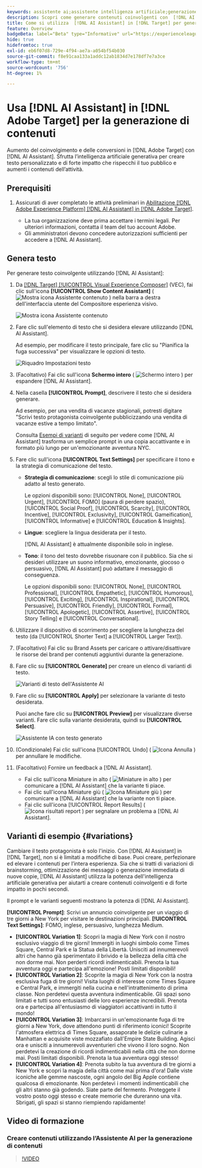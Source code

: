 ```yaml
---
keywords: assistente ai;assistente intelligenza artificiale;generazione contenuti;acceleratore contenuti;generazione contenuti;generare contenuti
description: Scopri come generare contenuti coinvolgenti con  [!DNL AI Assistant].
title: Come si utilizza  [!DNL AI Assistant] in [!DNL Target] per generare contenuti coinvolgenti?
feature: Overview
badgeBeta: label="Beta" type="Informative" url="https://experienceleague.adobe.com/docs/target/using/introduction/intro.html?lang=it#beta newtab=true" tooltip="Cosa sono le funzioni beta in [!DNL Adobe Target]."
hide: true
hidefromtoc: true
exl-id: eb6f07d8-729e-4f94-ae7a-a054bf54b030
source-git-commit: f8e91caa133a1addc12ab1834d7e178df7e7a3ce
workflow-type: tm+mt
source-wordcount: '756'
ht-degree: 1%

---
```


# Usa [!DNL AI Assistant] in [!DNL Adobe Target] per la generazione di contenuti

Aumento del coinvolgimento e delle conversioni in [!DNL Adobe Target] con [!DNL AI Assistant]. Sfrutta l’intelligenza artificiale generativa per creare testo personalizzato e di forte impatto che rispecchi il tuo pubblico e aumenti i contenuti dell’attività.

## Prerequisiti

1. Assicurati di aver completato le attività preliminari in [Abilitazione [!DNL Adobe Experience Platform] [!DNL AI Assistant] in [!DNL Adobe Target]](/help/main/c-intro/enabling-ai-assistant.md).

   * La tua organizzazione deve prima accettare i termini legali. Per ulteriori informazioni, contatta il team del tuo account Adobe.
   * Gli amministratori devono concedere autorizzazioni sufficienti per accedere a [!DNL AI Assistant].

## Genera testo

Per generare testo coinvolgente utilizzando [!DNL AI Assistant]:

1. Da [[!DNL Target] [!UICONTROL Visual Experience Composer]](/help/main/c-experiences/c-visual-experience-composer/viztarget-options.md) (VEC), fai clic sull&#39;icona **[!UICONTROL Show Content Assistant]** ( ![Mostra icona Assistente contenuto](/help/main/assets/icons/MagicWand.svg) ) nella barra a destra dell&#39;interfaccia utente del Compositore esperienza visivo.

   ![Mostra icona Assistente contenuto](/help/main/c-intro/assets/ai-assistant-conntet-generation-icon.png)

1. Fare clic sull&#39;elemento di testo che si desidera elevare utilizzando [!DNL AI Assistant].

   Ad esempio, per modificare il testo principale, fare clic su &quot;Pianifica la fuga successiva&quot; per visualizzare le opzioni di testo.

   ![Riquadro Impostazioni testo](/help/main/c-intro/assets/ai-text-settings.png)

1. (Facoltativo) Fai clic sull&#39;icona **Schermo intero** ( ![Schermo intero](/help/main/assets/icons/FullScreen.svg) ) per espandere [!DNL AI Assistant].

1. Nella casella **[!UICONTROL Prompt]**, descrivere il testo che si desidera generare.

   Ad esempio, per una vendita di vacanze stagionali, potresti digitare &quot;Scrivi testo protagonista coinvolgente pubblicizzando una vendita di vacanze estive a tempo limitato&quot;.

   Consulta [Esempi di varianti](#variations) di seguito per vedere come [!DNL AI Assistant] trasforma un semplice prompt in una copia accattivante e in formato più lungo per un&#39;emozionante avventura NYC.

1. Fare clic sull&#39;icona **[!UICONTROL Text Settings]** per specificare il tono e la strategia di comunicazione del testo.

   * **Strategia di comunicazione**: scegli lo stile di comunicazione più adatto al testo generato.

     Le opzioni disponibili sono: [!UICONTROL None], [!UICONTROL Urgent], [!UICONTROL FOMO] (paura di perdere spazio), [!UICONTROL Social Proof], [!UICONTROL Scarcity], [!UICONTROL Incentive], [!UICONTROL Exclusivity], [!UICONTROL Gameification], [!UICONTROL Informative] e [!UICONTROL Education & Insights].

   * **Lingue**: scegliere la lingua desiderata per il testo.

     [!DNL AI Assistant] è attualmente disponibile solo in inglese.

   * **Tono**: il tono del testo dovrebbe risuonare con il pubblico. Sia che si desideri utilizzare un suono informativo, emozionante, giocoso o persuasivo, [!DNL AI Assistant] può adattare il messaggio di conseguenza.

     Le opzioni disponibili sono: [!UICONTROL None], [!UICONTROL Professional], [!UICONTROL Empathetic], [!UICONTROL Humorous], [!UICONTROL Exciting], [!UICONTROL Inspirational], [!UICONTROL Persuasive], [!UICONTROL Friendly], [!UICONTROL Formal], [!UICONTROL Apologetic], [!UICONTROL Assertive], [!UICONTROL  Story Telling] e [!UICONTROL Conversational].

1. Utilizzare il dispositivo di scorrimento per scegliere la lunghezza del testo (da [!UICONTROL Shorter Text] a [!UICONTROL Larger Text]).

1. (Facoltativo) Fai clic su Brand Assets per caricare o attivare/disattivare le risorse dei brand per contenuti aggiuntivi durante la generazione.

1. Fare clic su **[!UICONTROL Generate]** per creare un elenco di varianti di testo.

   ![Varianti di testo dell&#39;Assistente AI](/help/main/c-intro/assets/ai-variations-text.png)

1. Fare clic su **[!UICONTROL Apply]** per selezionare la variante di testo desiderata.

   Puoi anche fare clic su **[!UICONTROL Preview]** per visualizzare diverse varianti. Fare clic sulla variante desiderata, quindi su **[!UICONTROL Select]**.

   ![Assistente IA con testo generato](/help/main/c-intro/assets/ai-text-done.png)

1. (Condizionale) Fai clic sull&#39;icona [!UICONTROL Undo] ( ![Icona Annulla](/help/main/assets/icons/Undo.svg) ) per annullare le modifiche.

1. (Facoltativo) Fornire un feedback a [!DNL AI Assistant].

   * Fai clic sull&#39;icona Miniature in alto ( ![Miniature in alto](/help/main/assets/icons/ThumbUp.svg) ) per comunicare a [!DNL AI Assistant] che la variante ti piace.
   * Fai clic sull&#39;icona Miniature giù ( ![Icona Miniature giù](/help/main/assets/icons/ThumbDown.svg) ) per comunicare a [!DNL AI Assistant] che la variante non ti piace.
   * Fai clic sull&#39;icona [!UICONTROL Report Results] ( ![Icona risultati report](/help/main/assets/icons/Flag.svg) ) per segnalare un problema a [!DNL AI Assistant].

## Varianti di esempio {#variations}

Cambiare il testo protagonista è solo l&#39;inizio. Con [!DNL AI Assistant] in [!DNL Target], non si è limitati a modifiche di base. Puoi creare, perfezionare ed elevare i contenuti per l’intera esperienza. Sia che si tratti di variazioni di brainstorming, ottimizzazione dei messaggi o generazione immediata di nuove copie, [!DNL AI Assistant] utilizza la potenza dell&#39;intelligenza artificiale generativa per aiutarti a creare contenuti coinvolgenti e di forte impatto in pochi secondi.

Il prompt e le varianti seguenti mostrano la potenza di [!DNL AI Assistant].

**[!UICONTROL Prompt]**: Scrivi un annuncio coinvolgente per un viaggio di tre giorni a New York per visitare le destinazioni principali.
**[!UICONTROL Text Settings]**: FOMO, inglese, persuasivo, lunghezza Medium.
* **[!UICONTROL Variation 1]**: Scopri la magia di New York con il nostro esclusivo viaggio di tre giorni! Immergiti in luoghi simbolo come Times Square, Central Park e la Statua della Libertà. Unisciti ad innumerevoli altri che hanno già sperimentato il brivido e la bellezza della città che non dorme mai. Non perderti ricordi indimenticabili. Prenota la tua avventura oggi e partecipa all&#39;emozione! Posti limitati disponibili!
* **[!UICONTROL Variation 2]**: Scoprite la magia di New York con la nostra esclusiva fuga di tre giorni! Visita luoghi di interesse come Times Square e Central Park, e immergiti nella cucina e nell&#39;intrattenimento di prima classe. Non perdetevi questa avventura indimenticabile. Gli spazi sono limitati e tutti sono entusiasti delle loro esperienze incredibili. Prenota ora e partecipa all&#39;entusiasmo di viaggiatori accattivanti in tutto il mondo!
* **[!UICONTROL Variation 3]**: Imbarcarsi in un&#39;emozionante fuga di tre giorni a New York, dove attendono punti di riferimento iconici! Scoprite l&#39;atmosfera elettrica di Times Square, assaporate le delizie culinarie a Manhattan e acquisite viste mozzafiato dall&#39;Empire State Building. Agisci ora e unisciti a innumerevoli avventurieri che vivono il loro sogno. Non perdetevi la creazione di ricordi indimenticabili nella città che non dorme mai. Posti limitati disponibili. Prenota la tua avventura oggi stesso!
* **[!UICONTROL Variation 4]**: Prenota subito la tua avventura di tre giorni a New York e scopri la magia della città come mai prima d&#39;ora! Dalle viste iconiche alle gemme nascoste, ogni angolo del Big Apple contiene qualcosa di emozionante. Non perdetevi i momenti indimenticabili che gli altri stanno già godendo. Siate parte del fermento. Proteggete il vostro posto oggi stesso e create memorie che dureranno una vita. Sbrigati, gli spazi si stanno riempiendo rapidamente!

## Video di formazione

### Creare contenuti utilizzando l’Assistente AI per la generazione di contenuti

>[!VIDEO](https://video.tv.adobe.com/v/3434635/?learn=on">https://video.tv.adobe.com/v/3434635/?learn=on)
